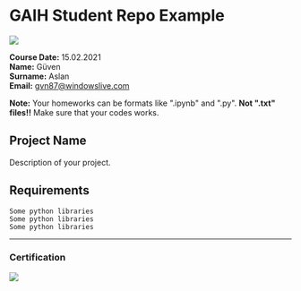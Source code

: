 # GAIH Student Repo Example
![](img/logo.png)

**Course Date:** 15.02.2021  
**Name:** Güven  
**Surname:** Aslan  
**Email:** gvn87@windowslive.com  

**Note:** Your homeworks can be formats like ".ipynb" and ".py". **Not ".txt" files!!** Make sure that your codes works.  

## Project Name
Description of your project.

## Requirements
```
Some python libraries
Some python libraries
Some python libraries
```
---

### Certification
![](img/certificate_ex.png)

